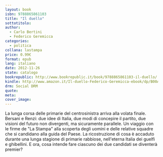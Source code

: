 ```yaml
---
layout: book
isbn: 9788865861103
title: "Il duello"
sottotitolo:
author:
  - Carlo Bertini
  - Federico Geremicca
categories:
  - politica
collana: lastampa
price: 0.99€
format: epub
lang: italiano
date: 2012-11-26
state: catalogo
bookrepublic: http://www.bookrepublic.it/book/9788865861103-il-duello/
kindle: http://www.amazon.it/Il-duello-Federico-Geremicca-ebook/dp/B00ADD4LP4/
drm: Social DRM 
quote:
meta:
cover_image:
---
```

La lunga corsa delle primarie del centrosinistra arriva alla volata finale. Bersani e Renzi: due idee di Italia, due modi di concepire il partito, due visioni del futuro non divergenti, ma sicuramente parallele. Un viaggio con le firme de "La Stampa" alla scoperta degli uomini e delle relative squadre che si candidano alla guida del Paese. La ricostruzione di cosa è accaduto durante una lunga stagione di primarie rabbiose, nell'eterna Italia dei guelfi e ghibellini. E ora, cosa intende fare ciascuno dei due candidati se diventerà premier?

